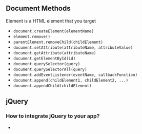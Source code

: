 ## Document Methods

Element is a HTML element that you target

- `document.createElement(elementName)`
- `element.remove()`
- `parentElement.removeChild(childElement)`
- `document.setAttribute(attributeName, attributeValue)`
- `document.getAttribute(attributeName)`
- `document.getElementById(id)`
- `document.querySelector(query)`
- `document.querySelectorAll(query)`
- `document.addEventListener(eventName, callbackFunction)`
- `document.append(childElement1, childElement2, ...)`
- `document.appendChild(childElement)`

## jQuery

### How to integrate jQuery to your app?

-

